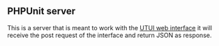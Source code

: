 ## PHPUnit server

This is a server that is meant to work with the [UTUI web interface](https://github.com/crownlessking/utui) it will receive the post request of the interface and return JSON as response.
